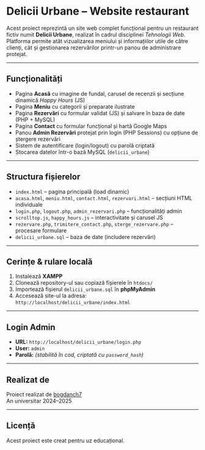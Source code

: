 # Delicii Urbane – Website restaurant

Acest proiect reprezintă un site web complet funcțional pentru un restaurant fictiv numit **Delicii Urbane**, realizat în cadrul disciplinei *Tehnologii Web*. Platforma permite atât vizualizarea meniului și informațiilor utile de către clienți, cât și gestionarea rezervărilor printr-un panou de administrare protejat.

---

## Funcționalități

- Pagina **Acasă** cu imagine de fundal, carusel de recenzii și secțiune dinamică *Happy Hours* (JS)
- Pagina **Meniu** cu categorii și preparate ilustrate
- Pagina **Rezervări** cu formular validat (JS) și salvare în baza de date (PHP + MySQL)
- Pagina **Contact** cu formular funcțional și hartă Google Maps
- Panou **Admin Rezervări** protejat prin login (PHP Sessions) cu opțiune de ștergere rezervări
- Sistem de autentificare (login/logout) cu parolă criptată
- Stocarea datelor într-o bază MySQL (`delicii_urbane`)

---

## Structura fișierelor

- `index.html` – pagina principală (load dinamic)
- `acasa.html`, `meniu.html`, `contact.html`, `rezervari.html` – secțiuni HTML individuale
- `login.php`, `logout.php`, `admin_rezervari.php` – funcționalități admin
- `scrolltop.js`, `happy_hours.js` – interactivitate și carusel JS
- `rezervare.php`, `trimitere_contact.php`, `sterge_rezervare.php` – procesare formulare
- `delicii_urbane.sql` – baza de date (includere rezervări)

---

## Cerințe & rulare locală

1. Instalează **XAMPP**
2. Clonează repository-ul sau copiază fișierele în `htdocs/`
3. Importează fișierul `delicii_urbane.sql` în **phpMyAdmin**
4. Accesează site-ul la adresa: `http://localhost/delicii_urbane/index.html`

---

## Login Admin

- **URL:** `http://localhost/delicii_urbane/login.php`
- **User:** `admin`  
- **Parolă:** *(stabilită în cod, criptată cu `password_hash`)*

---

## Realizat de

Proiect realizat de [bogdanch7](https://github.com/bogdanch7)  
An universitar 2024–2025

---

## Licență

Acest proiect este creat pentru uz educațional.
